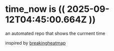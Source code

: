 # time_now is (( 2025-09-12T04:45:00.664Z ))

an automated repo that shows the currnent time

inspired by [breakingheatmap](https://github.com/breakingheatmap/breakingheatmap)